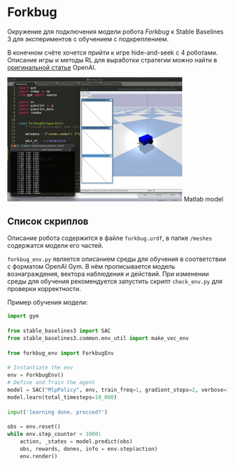 # Forkbug

Окружение для подключения модели робота *Forkbug* к Stable Baselines 3 для экспериментов с обучением c подкреплением.

В конечном счёте хочется прийти к игре hide-and-seek с 4 роботами. Описание игры и методы RL для выработки стратегии можно найти в [оригинальной статье](https://openai.com/blog/emergent-tool-use/) OpenAI.

<img src="pics/lerning_sample.jpg" width="400">
Matlab model 

## Список скриплов
Описание робота содержится в файле `forkbug.urdf`, в папке `/meshes` содержатся модели его частей. 

`forkbug_env.py` является описанием среды для обучения в соответствии с форматом OpenAI Gym. В нём прописывается модель вознаграждения, вектора наблюдения и действий. При изменении среды для обучения рекомендуется запустить скрипт `check_env.py` для проверки корректности.

Пример обучения модели:

```python
import gym

from stable_baselines3 import SAC
from stable_baselines3.common.env_util import make_vec_env

from forkbug_env import ForkbugEnv

# Instantiate the env
env = ForkbugEnv()
# Define and Train the agent
model = SAC("MlpPolicy", env, train_freq=1, gradient_steps=2, verbose=1)
model.learn(total_timesteps=10_000)

input('learning done. procced?')

obs = env.reset()
while env.step_counter < 1000:
    action, _states = model.predict(obs)
    obs, rewards, dones, info = env.step(action)
    env.render()
```

